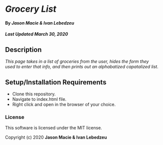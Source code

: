 # _Grocery List_

#### By _**Jason Macie & Ivan Lebedzeu**_
##### _Last Updated March 30, 2020_

## Description

_This page takes in a list of groceries from the user, hides the form they used to enter that info, and then prints out an alphabatized capatalized list._

## Setup/Installation Requirements

* Clone this repository.
* Navigate to index.html file.
* Right click and open in the browser of your choice.

### License

This software is licensed under the MIT license.

Copyright (c) 2020 **Jason Macie & Ivan Lebedzeu**
